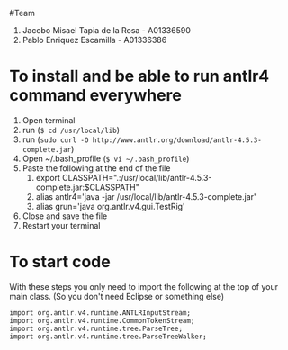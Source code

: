 #Team
1. Jacobo Misael Tapia de la Rosa - A01336590
2. Pablo Enriquez Escamilla - A01336386

# To install and be able to run antlr4 command everywhere

1. Open terminal
2. run (`$ cd /usr/local/lib`)
3. run (`sudo curl -O http://www.antlr.org/download/antlr-4.5.3-complete.jar`)
4. Open ~/.bash_profile (`$ vi ~/.bash_profile`)
5. Paste the following at the end of the file
   1. export CLASSPATH=".:/usr/local/lib/antlr-4.5.3-complete.jar:$CLASSPATH"
   2. alias antlr4='java -jar /usr/local/lib/antlr-4.5.3-complete.jar'
   3. alias grun='java org.antlr.v4.gui.TestRig'
6. Close and save the file
7. Restart your terminal

# To start code
With these steps you only need to import the following
at the top of your main class. (So you don't need Eclipse or something else)
```
import org.antlr.v4.runtime.ANTLRInputStream;
import org.antlr.v4.runtime.CommonTokenStream;
import org.antlr.v4.runtime.tree.ParseTree;
import org.antlr.v4.runtime.tree.ParseTreeWalker;
```
